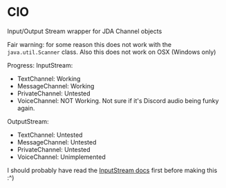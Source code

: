 # CIO
Input/Output Stream wrapper for JDA Channel objects

Fair warning: for some reason this does not work with the `java.util.Scanner` class. Also this does not work on OSX (Windows only)

Progress:
InputStream:
- TextChannel: Working
- MessageChannel: Working
- PrivateChannel: Untested
- VoiceChannel: NOT Working. Not sure if it's Discord audio being funky again.

OutputStream:
- TextChannel: Untested
- MessageChannel: Untested
- PrivateChannel: Untested
- VoiceChannel: Unimplemented

I should probably have read the [InputStream docs](https://docs.oracle.com/javase/8/docs/api/java/io/InputStream.html) first before making this :^)
